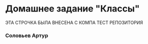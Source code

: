 
# Домашнее задание "Классы"

ЭТА СТРОЧКА БЫЛА ВНЕСЕНА С КОМПА
ТЕСТ РЕПОЗИТОРИЯ

### Соловьев Артур



